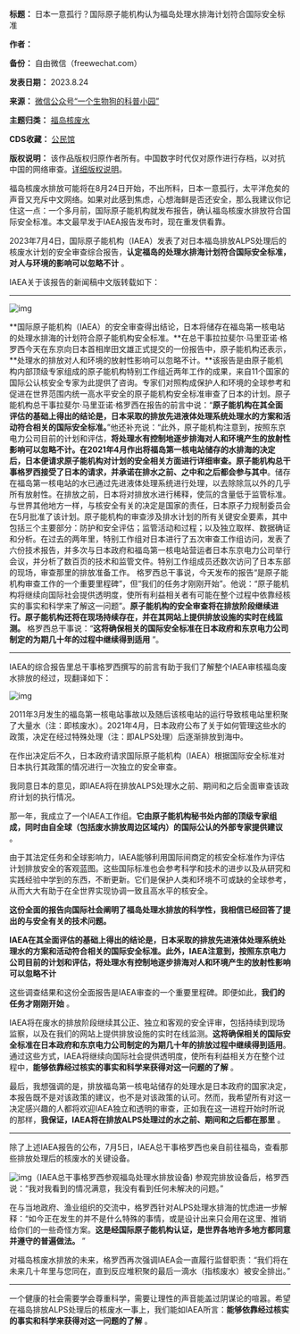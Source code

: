 

**标题：** 日本一意孤行？国际原子能机构认为福岛处理水排海计划符合国际安全标准  

**作者：**   

**备份：** 自由微信（freewechat.com）  

**发表日期：** 2023.8.24  

**来源：** [微信公众号“一个生物狗的科普小园”](https://freewechat.com/a/MzI4MTE2ODA5Mg==/2247487402)  

**主题归类：** [福岛核废水](https://chinadigitaltimes.net/space/福岛核废水)  

**CDS收藏：** [公民馆](https://chinadigitaltimes.net/space/%E5%85%AC%E6%B0%91%E9%A6%86)  

**版权说明：** 该作品版权归原作者所有。中国数字时代仅对原作进行存档，以对抗中国的网络审查。[详细版权说明](https://chinadigitaltimes.net/chinese/copyright)。


福岛核废水排放可能将在8月24日开始，不出所料，日本一意孤行，太平洋危矣的声音又充斥中文网络。如果对此感到焦虑，心想海鲜是否还安全，那么我建议你记住这一点：一个多月前，国际原子能机构就发布报告，确认福岛核废水排放符合国际安全标准。本文最早发于IAEA报告发布时，现在重发供看靠。


2023年7月4日，国际原子能机构（IAEA）发表了对日本福岛排放ALPS处理后的核废水计划的安全审查综合报告，**认定福岛的处理水排海计划符合国际安全标准，对人与环境的影响可以忽略不计** 。


IAEA关于该报告的新闻稿中文版转载如下：




---


![img](https://chinadigitaltimes.net/chinese/files/2023/08/post-699644-64e8fa4beea71.png)


**国际原子能机构（IAEA）的安全审查得出结论，日本将储存在福岛第一核电站的处理水排海的计划符合原子能机构安全标准。**在总干事拉拉斐尔·马里亚诺·格罗西今天在东京向日本首相岸田文雄正式提交的一份报告中，原子能机构还表示，**处理水的排放对人和环境的放射性影响可以忽略不计。**该报告是由原子能机构内部顶级专家组成的原子能机构特别工作组近两年工作的成果，来自11个国家的国际公认核安全专家为此提供了咨询。专家们对照构成保护人和环境的全球参考和促进在世界范围内统一高水平安全的原子能机构安全标准审查了日本的计划。原子能机构总干事拉斐尔·马里亚诺·格罗西在报告的前言中说：“**原子能机构在其全面评估的基础上得出的结论是，日本采取的排放先进液体处理系统处理水的方案和活动符合相关的国际安全标准。**”他还补充说：“此外，原子能机构注意到，按照东京电力公司目前的计划和评估，**将处理水有控制地逐步排海对人和环境产生的放射性影响可以忽略不计。**在2021年4月作出将福岛第一核电站储存的水排海的决定后，日本便请求原子能机构对计划的安全相关方面进行详细审查。原子能机构总干事格罗西接受了日本的请求，并**承诺在排水之前、之中和之后都会参与其中**。储存在福岛第一核电站的水已通过先进液体处理系统进行处理，以去除除氚以外的几乎所有放射性。在排放之前，日本将对排放水进行稀释，使氚的含量低于监管标准。与世界其他地方一样，与核安全有关的决定是国家的责任，日本原子力规制委员会在5月批准了该计划。原子能机构的审查涉及排水计划的所有关键安全要素，其中包括三个主要部分：防护和安全评估；监管活动和过程；以及独立取样、数据确证和分析。在过去的两年里，特别工作组对日本进行了五次审查工作组访问，发表了六份技术报告，并多次与日本政府和福岛第一核电站营运者日本东京电力公司举行会议，并分析了数百页的技术和监管文件。特别工作组成员还数次访问了日本东部的现场，审查那里的排放准备工作。 格罗西总干事说，今天发布的报告“是原子能机构审查工作的一个重要里程碑”，但“我们的任务才刚刚开始”。他说：“原子能机构将继续向国际社会提供透明度，使所有利益相关者有可能在整个过程中依靠经核实的事实和科学来了解这一问题”。**原子能机构的安全审查将在排放阶段继续进行。原子能机构还将在现场持续存在，并在其网站上提供排放设施的实时在线监测。** 格罗西总干事说：“**这将确保相关的国际安全标准在日本政府和东京电力公司制定的为期几十年的过程中继续得到适用** ”。




---


IAEA的综合报告里总干事格罗西撰写的前言有助于我们了解整个IAEA审核福岛废水排放的经过，现翻译如下：


![img](https://chinadigitaltimes.net/chinese/files/2023/08/post-699644-64e8fa4c53aec.png)


2011年3月发生的福岛第一核电站事故以及随后该核电站的运行导致核电站里积聚了大量水（注：即核废水）。2021年4月，日本政府公布了关于如何管理这些水的政策，决定在经过特殊处理（注：即ALPS处理）后逐渐排放到海中。


在作出决定后不久，日本政府请求国际原子能机构（IAEA）根据国际安全标准对日本执行其政策的情况进行一次独立的安全审查。


我同意日本的意见，即IAEA将在排放ALPS处理水之前、期间和之后全面审查该政府计划的执行情况。


那一年，我成立了一个IAEA工作组。**它由原子能机构秘书处内部的顶级专家组成，同时由自全球（包括废水排放周边区域内）的国际公认的外部专家提供建议** 。


由于其法定任务和全球影响力，IAEA能够利用国际间商定的核安全标准作为评估计划排放安全的客观蓝图。这些国际标准也会参考科学和技术的进步以及从研究和实践经验中学到的东西，不断更新。它们是保护人类和环境不可或缺的全球参考，从而大大有助于在全世界实现协调一致且高水平的核安全。


**这份全面的报告向国际社会阐明了福岛处理水排放的科学性，我相信已经回答了提出的与安全有关的技术问题。** 


**IAEA在其全面评估的基础上得出的结论是，日本采取的排放先进液体处理系统处理水的方案和活动符合相关的国际安全标准。此外，IAEA注意到，按照东京电力公司目前的计划和评估，将处理水有控制地逐步排海对人和环境产生的放射性影响可以忽略不计** 


这些调查结果和这份全面报告是IAEA审查的一个重要里程碑。即便如此，**我们的任务才刚刚开始** 。


IAEA将在废水的排放阶段继续其公正、独立和客观的安全评审，包括持续到现场监察，以及在我们的网站上提供排放设施的实时在线监测。**这将确保相关的国际安全标准在日本政府和东京电力公司制定的为期几十年的排放过程中继续得到适用**。通过这些方式，IAEA将继续向国际社会提供透明度，使所有利益相关方在整个过程中，**能够依靠经过核实的事实和科学来获得对这一问题的了解** 。


最后，我想强调的是，排放福岛第一核电站储存的处理水是日本政府的国家决定，本报告既不是对该政策的建议，也不是对该政策的认可。然而，我希望所有对这一决定感兴趣的人都将欢迎IAEA独立和透明的审查，正如我在这一进程开始时所说的那样，**我保证，IAEA将在排放ALPS处理过的水之前、期间和之后都在那里** 。




---


除了上述IAEA报告的公布，7月5日，IAEA总干事格罗西也亲自前往福岛，查看那些排放处理后的核废水的关键设备。


![img](https://chinadigitaltimes.net/chinese/files/2023/08/post-699644-64e8fa4c6d93c.)（IAEA总干事格罗西参观福岛处理水排放设备)
参观完排放设备后，格罗西说：“我对我看到的情况满意，我没有看到任何未解决的问题。”


在与当地政府、渔业组织的交流中，格罗西针对ALPS处理水排海的忧虑进一步解释：“如今正在发生的并不是什么特殊的事情，或是设计出来只会用在这里、推销给你们的一些奇怪方案。**这是经国际原子能机构认证，是世界各地许多地方都同意并遵守的普遍做法。** ”


对福岛核废水排放的未来，格罗西再次强调IAEA会一直履行监督职责：“我们将在未来几十年里与您同在，直到反应堆积聚的最后一滴水（指核废水）被安全排出。”




---


一个健康的社会需要学会尊重科学，需要让理性的声音能盖过阴谋论的喧嚣。希望在福岛排放ALPS处理后的核废水一事上，我们能如IAEA所言：**能够依靠经过核实的事实和科学来获得对这一问题的了解** 。



